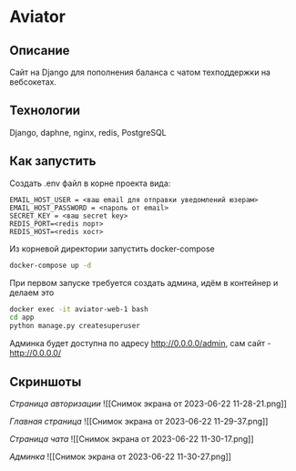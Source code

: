 # Aviator

## Описание

Сайт на Django для пополнения баланса с чатом техподдержки на вебсокетах.

## Технологии

Django, daphne, nginx, redis, PostgreSQL

## Как запустить

Создать .env файл в корне проекта вида:

```env
EMAIL_HOST_USER = <ваш email для отправки уведомлений юзерам>
EMAIL_HOST_PASSWORD = <пароль от email>
SECRET_KEY = <ваш secret key>
REDIS_PORT=<redis порт>
REDIS_HOST=<redis хост>
```

Из корневой директории запустить docker-compose

```bash
docker-compose up -d
```

При первом запуске требуется создать админа, идём в контейнер и делаем это

```bash
docker exec -it aviator-web-1 bash
cd app
python manage.py createsuperuser
```

Админка будет доступна по адресу http://0.0.0.0/admin, сам сайт - http://0.0.0.0/

## Скриншоты

*Страница авторизации*
![[Снимок экрана от 2023-06-22 11-28-21.png]]

*Главная страница*
![[Снимок экрана от 2023-06-22 11-29-37.png]]

*Страница чата*
![[Снимок экрана от 2023-06-22 11-30-17.png]]

*Админка*
![[Снимок экрана от 2023-06-22 11-30-27.png]]
